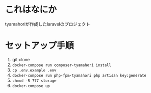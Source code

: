 # これはなにか
tyamahoriが作成したlaravelのプロジェクト

# セットアップ手順

1. git clone
1. `docker-compose run composer-tyamahori install`
1. `cp .env.example .env`
1. `docker-compose run php-fpm-tyamahori php artisan key:generate`
1. `chmod -R 777 storage`
1. `docker-compose up`